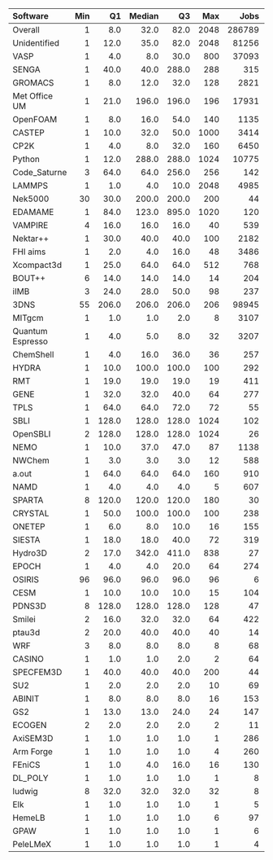 | Software         |   Min |    Q1 |   Median |    Q3 |   Max |   Jobs |     Nodeh |   PercentUse |       kWh |   PercentEnergy |   Users |   Projects |
|:-----------------|------:|------:|---------:|------:|------:|-------:|----------:|-------------:|----------:|----------------:|--------:|-----------:|
| Overall          |     1 |   8.0 |     32.0 |  82.0 |  2048 | 286789 | 4504398.8 |        100.0 | 1739718.1 |           100.0 |     812 |        117 |
| Unidentified     |     1 |  12.0 |     35.0 |  82.0 |  2048 |  81256 | 1402860.4 |         31.1 |  520556.7 |            29.9 |     671 |        105 |
| VASP             |     1 |   4.0 |      8.0 |  30.0 |   800 |  37093 |  678179.9 |         15.1 |  252111.0 |            14.5 |     122 |         17 |
| SENGA            |     1 |  40.0 |     40.0 | 288.0 |   288 |    315 |  278094.4 |          6.2 |  141420.5 |             8.1 |       6 |          4 |
| GROMACS          |     1 |   8.0 |     12.0 |  32.0 |   128 |   2821 |  214532.6 |          4.8 |  108982.2 |             6.3 |      42 |          7 |
| Met Office UM    |     1 |  21.0 |    196.0 | 196.0 |   196 |  17931 |  198651.7 |          4.4 |   85062.2 |             4.9 |      29 |          2 |
| OpenFOAM         |     1 |   8.0 |     16.0 |  54.0 |   140 |   1135 |  165347.2 |          3.7 |   61614.3 |             3.5 |      38 |         13 |
| CASTEP           |     1 |  10.0 |     32.0 |  50.0 |  1000 |   3414 |  164755.3 |          3.7 |   53465.4 |             3.1 |      39 |          9 |
| CP2K             |     1 |   4.0 |      8.0 |  32.0 |   160 |   6450 |  160405.5 |          3.6 |   55637.1 |             3.2 |      44 |         11 |
| Python           |     1 |  12.0 |    288.0 | 288.0 |  1024 |  10775 |  124268.7 |          2.8 |   42477.1 |             2.4 |      50 |         22 |
| Code_Saturne     |     3 |  64.0 |     64.0 | 256.0 |   256 |    142 |  116824.4 |          2.6 |   40519.4 |             2.3 |       5 |          3 |
| LAMMPS           |     1 |   1.0 |      4.0 |  10.0 |  2048 |   4985 |  115443.1 |          2.6 |   47022.2 |             2.7 |      49 |         15 |
| Nek5000          |    30 |  30.0 |    200.0 | 200.0 |   200 |     44 |   98590.1 |          2.2 |   38201.3 |             2.2 |       2 |          2 |
| EDAMAME          |     1 |  84.0 |    123.0 | 895.0 |  1020 |    120 |   93944.3 |          2.1 |   31952.8 |             1.8 |       2 |          1 |
| VAMPIRE          |     4 |  16.0 |     16.0 |  16.0 |    40 |    539 |   79911.2 |          1.8 |   39425.1 |             2.3 |       6 |          2 |
| Nektar++         |     1 |  30.0 |     40.0 |  40.0 |   100 |   2182 |   52918.4 |          1.2 |   18876.9 |             1.1 |       7 |          3 |
| FHI aims         |     1 |   2.0 |      4.0 |  16.0 |    48 |   3486 |   52600.2 |          1.2 |   20800.4 |             1.2 |      20 |          4 |
| Xcompact3d       |     1 |  25.0 |     64.0 |  64.0 |   512 |    768 |   41394.6 |          0.9 |   14880.7 |             0.9 |      10 |          5 |
| BOUT++           |     6 |  14.0 |     14.0 |  14.0 |    14 |    204 |   39670.2 |          0.9 |   14589.4 |             0.8 |       1 |          1 |
| iIMB             |     3 |  24.0 |     28.0 |  50.0 |    98 |    237 |   33566.5 |          0.7 |   12979.6 |             0.7 |       4 |          3 |
| 3DNS             |    55 | 206.0 |    206.0 | 206.0 |   206 |  98945 |   32801.2 |          0.7 |    8228.2 |             0.5 |       2 |          1 |
| MITgcm           |     1 |   1.0 |      1.0 |   2.0 |     8 |   3107 |   32013.8 |          0.7 |   12383.0 |             0.7 |      13 |          3 |
| Quantum Espresso |     1 |   4.0 |      5.0 |   8.0 |    32 |   3207 |   28382.2 |          0.6 |   11409.3 |             0.7 |      14 |          3 |
| ChemShell        |     1 |   4.0 |     16.0 |  36.0 |    36 |    257 |   27785.6 |          0.6 |    9777.8 |             0.6 |       7 |          2 |
| HYDRA            |     1 |  10.0 |    100.0 | 100.0 |   100 |    292 |   25575.2 |          0.6 |    8770.4 |             0.5 |       9 |          6 |
| RMT              |     1 |  19.0 |     19.0 |  19.0 |    19 |    411 |   25011.6 |          0.6 |    8773.6 |             0.5 |       4 |          1 |
| GENE             |     1 |  32.0 |     32.0 |  40.0 |    64 |    277 |   24643.5 |          0.5 |   10339.4 |             0.6 |       7 |          2 |
| TPLS             |     1 |  64.0 |     64.0 |  72.0 |    72 |     55 |   20618.8 |          0.5 |    6902.3 |             0.4 |       3 |          1 |
| SBLI             |     1 | 128.0 |    128.0 | 128.0 |  1024 |    102 |   18121.3 |          0.4 |    6744.5 |             0.4 |       5 |          3 |
| OpenSBLI         |     2 | 128.0 |    128.0 | 128.0 |  1024 |     26 |   18091.8 |          0.4 |    6735.4 |             0.4 |       4 |          2 |
| NEMO             |     1 |  10.0 |     37.0 |  47.0 |    87 |   1138 |   17963.0 |          0.4 |    5683.6 |             0.3 |      24 |          3 |
| NWChem           |     1 |   3.0 |      3.0 |   3.0 |    12 |    588 |   17356.9 |          0.4 |    6064.4 |             0.3 |      12 |          5 |
| a.out            |     1 |  64.0 |     64.0 |  64.0 |   160 |    910 |   17165.3 |          0.4 |    6280.3 |             0.4 |      13 |          8 |
| NAMD             |     1 |   4.0 |      4.0 |   4.0 |     5 |    607 |   15922.6 |          0.4 |    8182.1 |             0.5 |       5 |          3 |
| SPARTA           |     8 | 120.0 |    120.0 | 120.0 |   180 |     30 |   12773.8 |          0.3 |    4137.1 |             0.2 |       1 |          1 |
| CRYSTAL          |     1 |  50.0 |    100.0 | 100.0 |   100 |    238 |   12609.6 |          0.3 |    3182.1 |             0.2 |       5 |          2 |
| ONETEP           |     1 |   6.0 |      8.0 |  10.0 |    16 |    155 |   12196.0 |          0.3 |    3772.4 |             0.2 |       7 |          1 |
| SIESTA           |     1 |  18.0 |     18.0 |  40.0 |    72 |    319 |   10209.4 |          0.2 |    3829.9 |             0.2 |       5 |          3 |
| Hydro3D          |     2 |  17.0 |    342.0 | 411.0 |   838 |     27 |    8718.0 |          0.2 |    2999.2 |             0.2 |       3 |          2 |
| EPOCH            |     1 |   4.0 |      4.0 |  20.0 |    64 |    274 |    5721.0 |          0.1 |    2202.2 |             0.1 |       7 |          1 |
| OSIRIS           |    96 |  96.0 |     96.0 |  96.0 |    96 |      6 |    5333.5 |          0.1 |    1879.0 |             0.1 |       1 |          1 |
| CESM             |     1 |  10.0 |     10.0 |  10.0 |    15 |    104 |    5207.2 |          0.1 |    1992.7 |             0.1 |       6 |          1 |
| PDNS3D           |     8 | 128.0 |    128.0 | 128.0 |   128 |     47 |    4862.0 |          0.1 |    1846.6 |             0.1 |       2 |          1 |
| Smilei           |     2 |  16.0 |     32.0 |  32.0 |    64 |    422 |    4512.6 |          0.1 |    1386.8 |             0.1 |       5 |          1 |
| ptau3d           |     2 |  20.0 |     40.0 |  40.0 |    40 |     14 |    1669.5 |          0.0 |     601.9 |             0.0 |       2 |          2 |
| WRF              |     3 |   8.0 |      8.0 |   8.0 |     8 |     68 |    1554.1 |          0.0 |     403.7 |             0.0 |       2 |          1 |
| CASINO           |     1 |   1.0 |      1.0 |   2.0 |     2 |     64 |    1041.1 |          0.0 |     418.9 |             0.0 |       1 |          1 |
| SPECFEM3D        |     1 |  40.0 |     40.0 |  40.0 |   200 |     44 |     646.8 |          0.0 |     244.9 |             0.0 |       1 |          1 |
| SU2              |     1 |   2.0 |      2.0 |   2.0 |    10 |     69 |     633.5 |          0.0 |     248.6 |             0.0 |       3 |          2 |
| ABINIT           |     1 |   8.0 |      8.0 |   8.0 |    16 |    153 |     570.2 |          0.0 |     183.6 |             0.0 |       1 |          1 |
| GS2              |     1 |  13.0 |     13.0 |  24.0 |    24 |    147 |     477.8 |          0.0 |     166.4 |             0.0 |       3 |          2 |
| ECOGEN           |     2 |   2.0 |      2.0 |   2.0 |     2 |     11 |     118.0 |          0.0 |      37.1 |             0.0 |       1 |          1 |
| AxiSEM3D         |     1 |   1.0 |      1.0 |   1.0 |     1 |    286 |     107.8 |          0.0 |      36.9 |             0.0 |       1 |          1 |
| Arm Forge        |     1 |   1.0 |      1.0 |   1.0 |     4 |    260 |      31.9 |          0.0 |       5.5 |             0.0 |       8 |          8 |
| FEniCS           |     1 |   1.0 |      4.0 |  16.0 |    16 |    130 |      22.3 |          0.0 |       8.2 |             0.0 |       1 |          1 |
| DL_POLY          |     1 |   1.0 |      1.0 |   1.0 |     1 |      8 |      20.7 |          0.0 |       7.2 |             0.0 |       1 |          1 |
| ludwig           |     8 |  32.0 |     32.0 |  32.0 |    32 |      8 |      20.4 |          0.0 |       7.6 |             0.0 |       1 |          1 |
| Elk              |     1 |   1.0 |      1.0 |   1.0 |     1 |      5 |      14.5 |          0.0 |       3.6 |             0.0 |       1 |          1 |
| HemeLB           |     1 |   1.0 |      1.0 |   1.0 |     6 |     97 |       5.5 |          0.0 |       2.4 |             0.0 |       3 |          3 |
| GPAW             |     1 |   1.0 |      1.0 |   1.0 |     1 |      6 |       2.2 |          0.0 |       0.9 |             0.0 |       1 |          1 |
| PeleLMeX         |     1 |   1.0 |      1.0 |   1.0 |     1 |      4 |       0.0 |          0.0 |       0.0 |             0.0 |       1 |          1 |